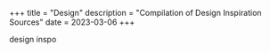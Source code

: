 +++
title = "Design"
description = "Compilation of Design Inspiration Sources"
date = 2023-03-06
+++

design inspo